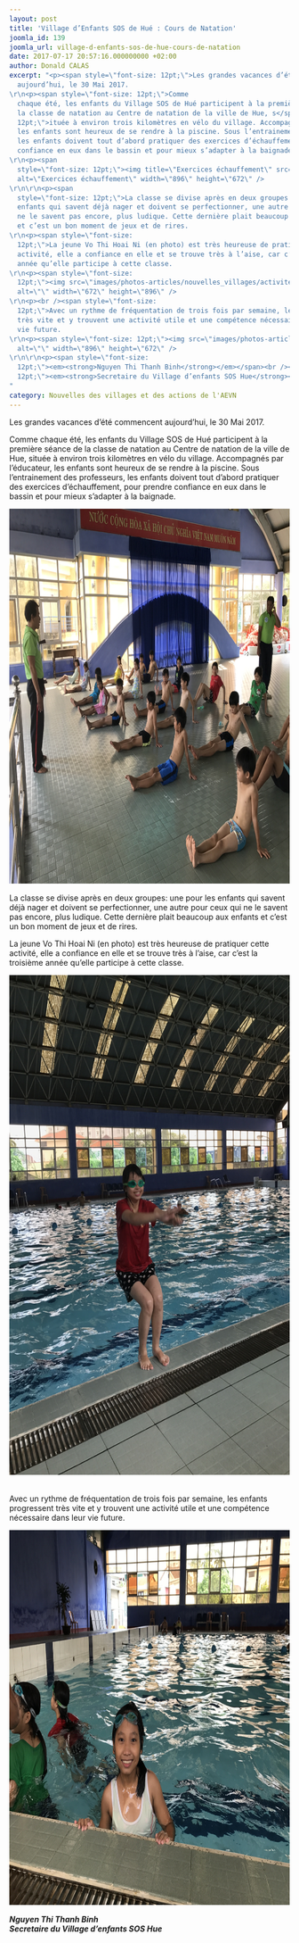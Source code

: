 ```yaml
---
layout: post
title: 'Village d’Enfants SOS de Hué : Cours de Natation'
joomla_id: 139
joomla_url: village-d-enfants-sos-de-hue-cours-de-natation
date: 2017-07-17 20:57:16.000000000 +02:00
author: Donald CALAS
excerpt: "<p><span style=\"font-size: 12pt;\">Les grandes vacances d’été commencent
  aujourd’hui, le 30 Mai 2017. 
\r\n<p><span style=\"font-size: 12pt;\">Comme
  chaque été, les enfants du Village SOS de Hué participent à la première séance de
  la classe de natation au Centre de natation de la ville de Hue, s</span><span style=\"font-size:
  12pt;\">ituée à environ trois kilomètres en vélo du village. Accompagnés par l’éducateur,
  les enfants sont heureux de se rendre à la piscine. Sous l’entrainement des professeurs,
  les enfants doivent tout d’abord pratiquer des exercices d’échauffement, pour prendre
  confiance en eux dans le bassin et pour mieux s’adapter à la baignade. 
\r\n<p><span
  style=\"font-size: 12pt;\"><img title=\"Exercices échauffement\" src=\"images/photos-articles/nouvelles_villages/activite_natation/IMG_Demarrage-avant-la-baignade.JPG\"
  alt=\"Exercices échauffement\" width=\"896\" height=\"672\" />
\r\n\r\n<p><span
  style=\"font-size: 12pt;\">La classe se divise après en deux groupes: une pour les
  enfants qui savent déjà nager et doivent se perfectionner, une autre pour ceux qui
  ne le savent pas encore, plus ludique. Cette dernière plait beaucoup aux enfants
  et c’est un bon moment de jeux et de rires. 
\r\n<p><span style=\"font-size:
  12pt;\">La jeune Vo Thi Hoai Ni (en photo) est très heureuse de pratiquer cette
  activité, elle a confiance en elle et se trouve très à l’aise, car c’est la troisième
  année qu’elle participe à cette classe.
\r\n<p><span style=\"font-size:
  12pt;\"><img src=\"images/photos-articles/nouvelles_villages/activite_natation/IMG_Vo-Thi-Hoai-Ni.JPG\"
  alt=\"\" width=\"672\" height=\"896\" />
\r\n<p><br /><span style=\"font-size:
  12pt;\">Avec un rythme de fréquentation de trois fois par semaine, les enfants progressent
  très vite et y trouvent une activité utile et une compétence nécessaire dans leur
  vie future.
\r\n<p><span style=\"font-size: 12pt;\"><img src=\"images/photos-articles/nouvelles_villages/activite_natation/IMG_Ho-Thi-Hoa.JPG\"
  alt=\"\" width=\"896\" height=\"672\" />
\r\n\r\n<p><span style=\"font-size:
  12pt;\"><em><strong>Nguyen Thi Thanh Binh</strong></em></span><br /><span style=\"font-size:
  12pt;\"><em><strong>Secretaire du Village d’enfants SOS Hue</strong></em>
"
category: Nouvelles des villages et des actions de l'AEVN
---
```

<p>Les grandes vacances d’été commencent aujourd’hui, le 30 Mai 2017. 

<p>Comme chaque été, les enfants du Village SOS de Hué participent à la première séance de la classe de natation au Centre de natation de la ville de Hue, s</span>ituée à environ trois kilomètres en vélo du village. Accompagnés par l’éducateur, les enfants sont heureux de se rendre à la piscine. Sous l’entrainement des professeurs, les enfants doivent tout d’abord pratiquer des exercices d’échauffement, pour prendre confiance en eux dans le bassin et pour mieux s’adapter à la baignade. 

<p><img title="Exercices échauffement" src="/assets/images/photos-articles/nouvelles_villages/activite_natation/IMG_Demarrage-avant-la-baignade.JPG" alt="Exercices échauffement" width="896" height="672" />


<p>La classe se divise après en deux groupes: une pour les enfants qui savent déjà nager et doivent se perfectionner, une autre pour ceux qui ne le savent pas encore, plus ludique. Cette dernière plait beaucoup aux enfants et c’est un bon moment de jeux et de rires. 

<p>La jeune Vo Thi Hoai Ni (en photo) est très heureuse de pratiquer cette activité, elle a confiance en elle et se trouve très à l’aise, car c’est la troisième année qu’elle participe à cette classe.

<p><img src="/assets/images/photos-articles/nouvelles_villages/activite_natation/IMG_Vo-Thi-Hoai-Ni.JPG" alt="" width="672" height="896" />

<p><br />Avec un rythme de fréquentation de trois fois par semaine, les enfants progressent très vite et y trouvent une activité utile et une compétence nécessaire dans leur vie future.

<p><img src="/assets/images/photos-articles/nouvelles_villages/activite_natation/IMG_Ho-Thi-Hoa.JPG" alt="" width="896" height="672" />


<p><em><strong>Nguyen Thi Thanh Binh</strong></em></span><br /><em><strong>Secretaire du Village d’enfants SOS Hue</strong></em>

